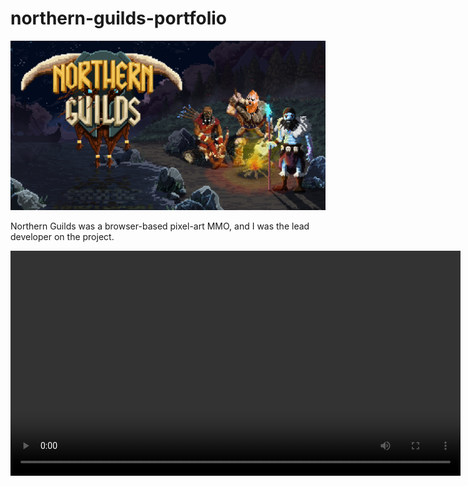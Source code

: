 # northern-guilds-portfolio

![title image](./ng-poster.png)

Northern Guilds was a browser-based pixel-art MMO, and I was the lead developer on the project.

<video src="https://user-images.githubusercontent.com/432483/187026682-13a5df97-d184-43fc-9c06-976977f42053.mp4" width="720"/>

